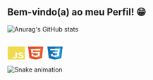 ## Bem-vindo(a) ao meu Perfil! 😁

![Anurag's GitHub stats](https://github-readme-stats.vercel.app/api?username=guix7&show_icons=true&theme=gruvbox)
</div>

<div style="display: inline_block"><br>
  <img align="center" alt="Js" height="30" width="40" src="https://raw.githubusercontent.com/devicons/devicon/master/icons/javascript/javascript-plain.svg">
  <img align="center" alt="HTML" height="30" width="40" src="https://raw.githubusercontent.com/devicons/devicon/master/icons/html5/html5-original.svg">
  <img align="center" alt="CSS" height="30" width="40" src="https://raw.githubusercontent.com/devicons/devicon/master/icons/css3/css3-original.svg">
</div>

![Snake animation](https://github.com/devemdobro/devemdobro/blob/output/github-contribution-grid-snake.svg)
 
